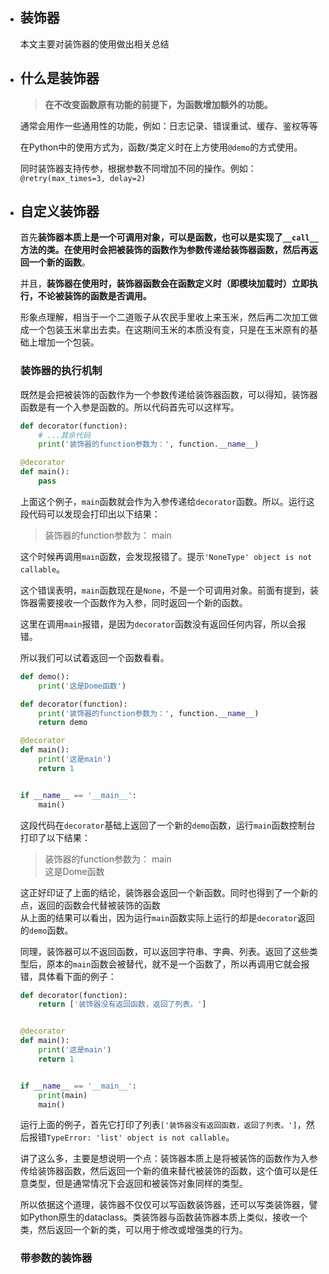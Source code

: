 - ## 装饰器 
    本文主要对装饰器的使用做出相关总结

- ## 什么是装饰器
    > **在不改变函数原有功能的前提下，为函数增加额外的功能。**  

    通常会用作一些通用性的功能，例如：日志记录、错误重试、缓存、鉴权等等

    在Python中的使用方式为，函数/类定义时在上方使用`@demo`的方式使用。

    同时装饰器支持传参，根据参数不同增加不同的操作。例如：`@retry(max_times=3, delay=2)`

- ## 自定义装饰器

    首先**装饰器本质上是一个可调用对象，可以是函数，也可以是实现了`__call__`方法的类。在使用时会把被装饰的函数作为参数传递给装饰器函数，然后再返回一个新的函数**。  
    
    并且，**装饰器在使用时，装饰器函数会在函数定义时（即模块加载时）立即执行，不论被装饰的函数是否调用。**  

    形象点理解，相当于一个二道贩子从农民手里收上来玉米，然后再二次加工做成一个包装玉米拿出去卖。在这期间玉米的本质没有变，只是在玉米原有的基础上增加一个包装。

    ### 装饰器的执行机制
    
    既然是会把被装饰的函数作为一个参数传递给装饰器函数，可以得知，装饰器函数是有一个入参是函数的。所以代码首先可以这样写。

    ```python
    def decorator(function):
        # ...其余代码
        print('装饰器的function参数为：', function.__name__)
    
    @decorator
    def main():
        pass
    ```
    上面这个例子，`main`函数就会作为入参传递给`decorator`函数。所以。运行这段代码可以发现会打印出以下结果：

    > 装饰器的function参数为： main
    
    这个时候再调用`main`函数，会发现报错了。提示`'NoneType' object is not callable`。

    这个错误表明，`main`函数现在是`None`，不是一个可调用对象。前面有提到，装饰器需要接收一个函数作为入参，同时返回一个新的函数。

    这里在调用`main`报错，是因为`decorator`函数没有返回任何内容，所以会报错。

    所以我们可以试着返回一个函数看看。

    ```python
    def demo():
        print('这是Dome函数')

    def decorator(function):
        print('装饰器的function参数为：', function.__name__)
        return demo

    @decorator
    def main():
        print('这是main')
        return 1


    if __name__ == '__main__':
        main()
    ```
  
    这段代码在`decorator`基础上返回了一个新的`demo`函数，运行`main`函数控制台打印了以下结果： 
    > 装饰器的function参数为： main   
    这是Dome函数

    这正好印证了上面的结论，装饰器会返回一个新函数。同时也得到了一个新的点，返回的函数会代替被装饰的函数  
    从上面的结果可以看出，因为运行`main`函数实际上运行的却是`decorator`返回的`demo`函数。

    同理，装饰器可以不返回函数，可以返回字符串、字典、列表。返回了这些类型后，原本的`main`函数会被替代，就不是一个函数了，所以再调用它就会报错，具体看下面的例子：

    ```python
    def decorator(function):
        return ['装饰器没有返回函数，返回了列表。']


    @decorator
    def main():
        print('这是main')
        return 1


    if __name__ == '__main__':
        print(main)
        main()
    ```
    运行上面的例子，首先它打印了列表`['装饰器没有返回函数，返回了列表。']`，然后报错`TypeError: 'list' object is not callable`。

    讲了这么多，主要是想说明一个点：装饰器本质上是将被装饰的函数作为入参传给装饰器函数，然后返回一个新的值来替代被装饰的函数，这个值可以是任意类型，但是通常情况下会返回和被装饰对象同样的类型。  

    所以依据这个道理，装饰器不仅仅可以写函数装饰器，还可以写类装饰器，譬如Python原生的dataclass。类装饰器与函数装饰器本质上类似，接收一个类，然后返回一个新的类，可以用于修改或增强类的行为。
    
    ### 带参数的装饰器  

    